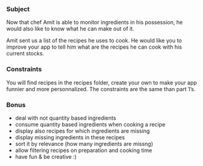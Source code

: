 ### Subject

Now that chef Amit is able to monitor ingredients in his possession, he would also like to know what he can make out of it.

Amit sent us a list of the recipes he uses to cook. He would like you to improve your app to tell him what are the recipes he can cook with his current stocks.

### Constraints

You will find recipes in the recipes folder, create your own to make your app funnier and more personnalized.
The constraints are the same than part 1’s.


### Bonus

- deal with not quantity based ingredients
- consume quantity based ingredients when cooking a recipe
- display also recipes for which ingredients are missing
- display missing ingredients in these recipes
- sort it by relevance (how many ingredients are missng)
- allow filtering recipes on preparation and cooking time
- have fun & be creative :)
